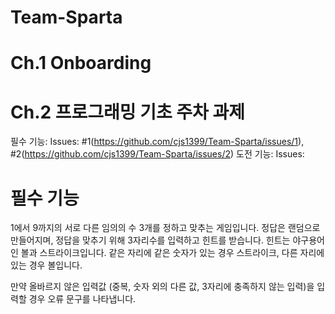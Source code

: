 # Team-Sparta

# Ch.1 Onboarding


# Ch.2 프로그래밍 기초 주차 과제

필수 기능: Issues: #1(https://github.com/cjs1399/Team-Sparta/issues/1), #2(https://github.com/cjs1399/Team-Sparta/issues/2)
도전 기능: Issues:

# 필수 기능
1에서 9까지의 서로 다른 임의의 수 3개를 정하고 맞추는 게임입니다.
정답은 랜덤으로 만들어지며, 정답을 맞추기 위해 3자리수를 입력하고 힌트를 받습니다.
힌트는 야구용어인 볼과 스트라이크입니다.
같은 자리에 같은 숫자가 있는 경우 스트라이크, 다른 자리에 있는 경우 볼입니다.

만약 올바르지 않은 입력값 (중복, 숫자 외의 다른 값, 3자리에 충족하지 않는 입력)을 입력할 경우 오류 문구를 나타냅니다.
